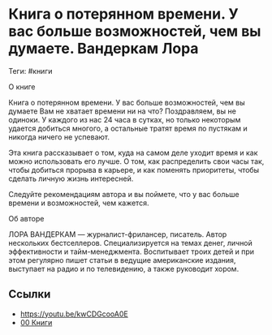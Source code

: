 # Книга о потерянном времени. У вас больше возможностей, чем вы думаете. Вандеркам Лора

Теги: #книги 

О книге 

Книга о потерянном времени. У вас больше возможностей, чем вы думаете Вам не хватает времени ни на что? Поздравляем, вы не одиноки. У каждого из нас 24 часа в сутках, но только некоторым удается добиться многого, а остальные тратят время по пустякам и никогда ничего не успевают.

Эта книга рассказывает о том, куда на самом деле уходит время и как можно использовать его лучше. О том, как распределить свои часы так, чтобы добиться прорыва в карьере, и как поменять приоритеты, чтобы сделать личную жизнь интересней.

Следуйте рекомендациям автора и вы поймете, что у вас больше времени и возможностей, чем кажется.

Об авторе

ЛОРА ВАНДЕРКАМ — журналист-фрилансер, писатель. Автор нескольких бестселлеров. Специализируется на темах денег, личной эффективности и тайм-менеджмента. Воспитывает троих детей и при этом регулярно пишет статьи в ведущие американские издания, выступает на радио и по телевидению, а также руководит хором.

## Ссылки

* https://youtu.be/kwCDGcooA0E
* [00 Книги](00%20%D0%9A%D0%BD%D0%B8%D0%B3%D0%B8.md)